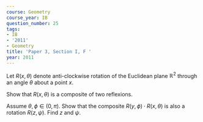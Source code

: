 ```yaml
---
course: Geometry
course_year: IB
question_number: 25
tags:
- IB
- '2011'
- Geometry
title: 'Paper 3, Section I, F '
year: 2011
---
```




Let $R(x, \theta)$ denote anti-clockwise rotation of the Euclidean plane $\mathbb{R}^{2}$ through an angle $\theta$ about a point $x$.

Show that $R(x, \theta)$ is a composite of two reflexions.

Assume $\theta, \phi \in(0, \pi)$. Show that the composite $R(y, \phi) \cdot R(x, \theta)$ is also a rotation $R(z, \psi)$. Find $z$ and $\psi$.